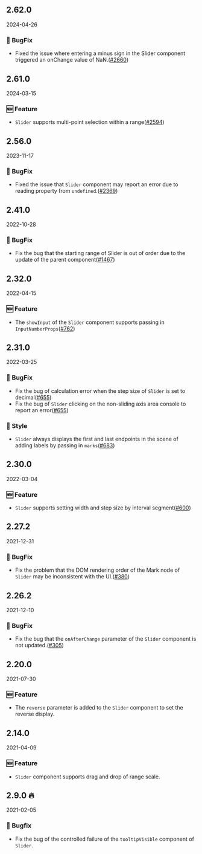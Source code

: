 ## 2.62.0

2024-04-26

### 🐛 BugFix

- Fixed the issue where entering a minus sign in the Slider component triggered an onChange value of NaN.([#2660](https://github.com/arco-design/arco-design/pull/2660))

## 2.61.0

2024-03-15

### 🆕 Feature

- `Slider` supports multi-point selection within a range([#2594](https://github.com/arco-design/arco-design/pull/2594))

## 2.56.0

2023-11-17

### 🐛 BugFix

- Fixed the issue that `Slider` component may report an error due to reading property from `undefined`.([#2369](https://github.com/arco-design/arco-design/pull/2369))

## 2.41.0

2022-10-28

### 🐛 BugFix

- Fix the bug that the starting range of Slider is out of order due to the update of the parent component([#1467](https://github.com/arco-design/arco-design/pull/1467))

## 2.32.0

2022-04-15

### 🆕 Feature

- The `showInput` of the `Slider` component supports passing in `InputNumberProps`([#762](https://github.com/arco-design/arco-design/pull/762))

## 2.31.0

2022-03-25

### 🐛 BugFix

- Fix the bug of calculation error when the step size of `Slider` is set to decimal([#655](https://github.com/arco-design/arco-design/pull/655))
- Fix the bug of `Slider` clicking on the non-sliding axis area console to report an error([#655](https://github.com/arco-design/arco-design/pull/655))

### 💅 Style

- `Slider` always displays the first and last endpoints in the scene of adding labels by passing in `marks`([#683](https://github.com/arco-design/arco-design/pull/683))

## 2.30.0

2022-03-04

### 🆕 Feature

- `Slider` supports setting width and step size by interval segment([#600](https://github.com/arco-design/arco-design/pull/600))

## 2.27.2

2021-12-31

### 🐛 BugFix

- Fix the problem that the DOM rendering order of the Mark node of `Slider` may be inconsistent with the UI.([#380](https://github.com/arco-design/arco-design/pull/380))

## 2.26.2

2021-12-10

### 🐛 BugFix

- Fix the bug that the `onAfterChange` parameter of the `Slider` component is not updated.([#305](https://github.com/arco-design/arco-design/pull/305))

## 2.20.0

2021-07-30

### 🆕 Feature

- The `reverse` parameter is added to the `Slider` component to set the reverse display.

## 2.14.0

2021-04-09

### 🆕 Feature

- `Slider` component supports drag and drop of range scale.

## 2.9.0 🔥

2021-02-05

### 🐛 Bugfix

- Fix the bug of the controlled failure of the `tooltipVisible` component of `Slider`.

